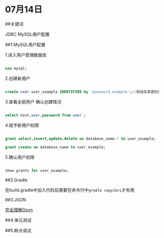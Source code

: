 # 07月14日

##关键词

JDBC MySQL用户配置

##1.MySQL用户配置

1.进入用户管理数据库

```sql

use mysql;

```
2.创建新用户

```sql

create user user_example IDENTIFIED by 'password_example';//将纯文本密码加密作为散列值存储;

```

3.查看全部用户 确认创建情况

```sql

select host,user,password from user ;

```
4.赋予新用户权限

```sql

grant select,insert,update,delete on database_name.* to user_example;

grant create on database_name to user_example;

```
5.确认用户权限

```sql

show grants for user_example;

```

##2.Gradle

在build.gradle中加入代码后需要在命令行中`gradle copyJars`才有用

##3.JSON

[完全理解Gson](http://www.importnew.com/16630.html)

##4.单元测试

##5.断点调试
